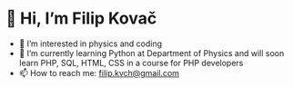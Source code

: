 # 👋 Hi, I’m Filip Kovač
- 👀 I’m interested in physics and coding
- 🌱 I’m currently learning Python at Department of Physics and will soon learn PHP, SQL, HTML, CSS in a course for PHP developers
- 📫 How to reach me: filip.kvch@gmail.com

<!---
filikp/filikp is a ✨ special ✨ repository because its `README.md` (this file) appears on your GitHub profile.
You can click the Preview link to take a look at your changes.
--->
